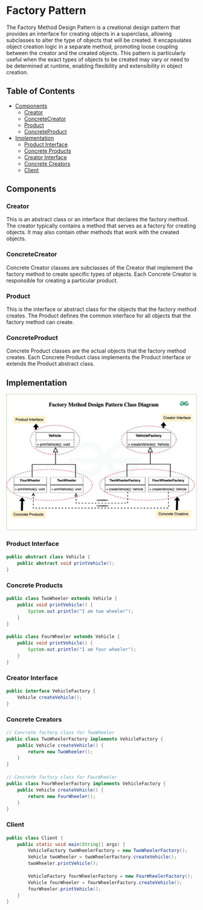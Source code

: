 # Factory Pattern
The Factory Method Design Pattern is a creational design pattern that provides an interface for creating objects in a superclass, allowing subclasses to alter the type of objects that will be created. It encapsulates object creation logic in a separate method, promoting loose coupling between the creator and the created objects. This pattern is particularly useful when the exact types of objects to be created may vary or need to be determined at runtime, enabling flexibility and extensibility in object creation.
## Table of Contents
- [Components](#components)
    - [Creator](#creator)
    - [ConcreteCreator](#concretecreator)
    - [Product](#product)
    - [ConcreteProduct](#concreteproduct)
- [Implementation](#implementation)
    - [Product Interface](#product-interface)
    - [Concrete Products](#concrete-products)
    - [Creator Interface](#creator-interface)
    - [Concrete Creators](#concrete-creators)
    - [Client](#client)
## Components
### Creator
This is an abstract class or an interface that declares the factory method. The creator typically contains a method that serves as a factory for creating objects. It may also contain other methods that work with the created objects.
### ConcreteCreator
Concrete Creator classes are subclasses of the Creator that implement the factory method to create specific types of objects. Each Concrete Creator is responsible for creating a particular product.
### Product
This is the interface or abstract class for the objects that the factory method creates. The Product defines the common interface for all objects that the factory method can create.
### ConcreteProduct
Concrete Product classes are the actual objects that the factory method creates. Each Concrete Product class implements the Product interface or extends the Product abstract class.
## Implementation
![alt text](uml.png)
### Product Interface
```java
public abstract class Vehicle {
    public abstract void printVehicle();
}
```
### Concrete Products
```java
public class TwoWheeler extends Vehicle {
    public void printVehicle() {
        System.out.println("I am two wheeler");
    }
}

public class FourWheeler extends Vehicle {
    public void printVehicle() {
        System.out.println("I am four wheeler");
    }
}
```
### Creator Interface
```java
public interface VehicleFactory {
    Vehicle createVehicle();
}
```
### Concrete Creators
```java
// Concrete factory class for TwoWheeler
public class TwoWheelerFactory implements VehicleFactory {
    public Vehicle createVehicle() {
        return new TwoWheeler();
    }
}

// Concrete factory class for FourWheeler
public class FourWheelerFactory implements VehicleFactory {
    public Vehicle createVehicle() {
        return new FourWheeler();
    }
}
```
### Client
```java
public class Client {
    public static void main(String[] args) {
        VehicleFactory twoWheelerFactory = new TwoWheelerFactory();
        Vehicle twoWheeler = twoWheelerFactory.createVehicle();
        twoWheeler.printVehicle();

        VehicleFactory fourWheelerFactory = new FourWheelerFactory();
        Vehicle fourWheeler = fourWheelerFactory.createVehicle();
        fourWheeler.printVehicle();
    }
}
```